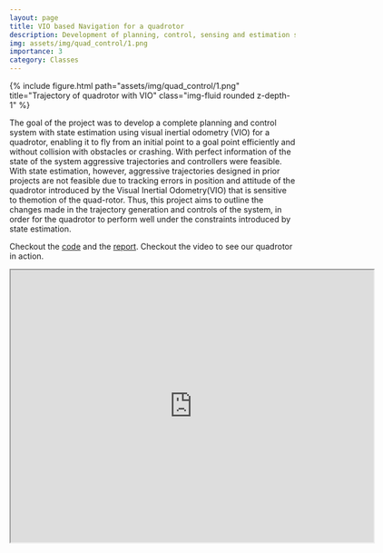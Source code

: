 ```yaml
---
layout: page
title: VIO based Navigation for a quadrotor
description: Development of planning, control, sensing and estimation stack for a quadrotor to navigate to a specified end goal
img: assets/img/quad_control/1.png
importance: 3
category: Classes
---
```



<div class="row">
    <div class="col-sm mt-3 mt-md-0">
        {% include figure.html path="assets/img/quad_control/1.png" title="Trajectory of quadrotor with VIO" class="img-fluid rounded z-depth-1" %}
    </div>
</div>

The goal of the project was to develop a complete planning and control system with state estimation
using visual inertial odometry (VIO) for a quadrotor, enabling it to fly from an initial point to a goal point
efficiently and without collision with obstacles or crashing. With perfect information of the state of the system
aggressive trajectories and controllers were feasible. With state estimation, however, aggressive trajectories
designed in prior projects are not feasible due to tracking errors in position and attitude of the quadrotor introduced
by the Visual Inertial Odometry(VIO) that is sensitive to themotion of the quad-rotor. Thus, this project aims to
outline the changes made in the trajectory generation and controls of the system,
in order for the quadrotor to perform well under the constraints introduced by state estimation.

Checkout the [code](https://github.com/harshg99/control_sensing_estimation_quadrotor) and the [report](/hgmain/assets/pdf/MEAM620_project3.pdf).
Checkout the video to see our quadrotor in action.

<iframe src="https://www.youtube.com/watch?v=j0pmaxFGDfY"
        width = "640"
        height = "480"
        frameborder="1"
        allowfullscreen>
</iframe>
